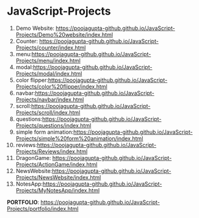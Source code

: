 # JavaScript-Projects
1. Demo Website: https://poojagupta-github.github.io/JavaScript-Projects/Demo%20website/index.html
2. Counter: https://poojagupta-github.github.io/JavaScript-Projects/counter/index.html
3. menu:https://poojagupta-github.github.io/JavaScript-Projects/menu/index.html
4. modal:https://poojagupta-github.github.io/JavaScript-Projects/modal/index.html
5. color flipper:https://poojagupta-github.github.io/JavaScript-Projects/color%20flipper/index.html
6. navbar:https://poojagupta-github.github.io/JavaScript-Projects/navbar/index.html
7. scroll:https://poojagupta-github.github.io/JavaScript-Projects/scroll/index.html
8. questions:https://poojagupta-github.github.io/JavaScript-Projects/questions/index.html
9. simple form animation:https://poojagupta-github.github.io/JavaScript-Projects/simple%20form%20animation/index.html
10. reviews:https://poojagupta-github.github.io/JavaScript-Projects/Reviews/index.html
11. DragonGame: https://poojagupta-github.github.io/JavaScript-Projects/ActionGame/index.html
12. NewsWebsite:https://poojagupta-github.github.io/JavaScript-Projects/NewsWebsite/index.html
13. NotesApp:https://poojagupta-github.github.io/JavaScript-Projects/MyNotesApp/index.html

**PORTFOLIO**: https://poojagupta-github.github.io/JavaScript-Projects/portfolio/index.html
